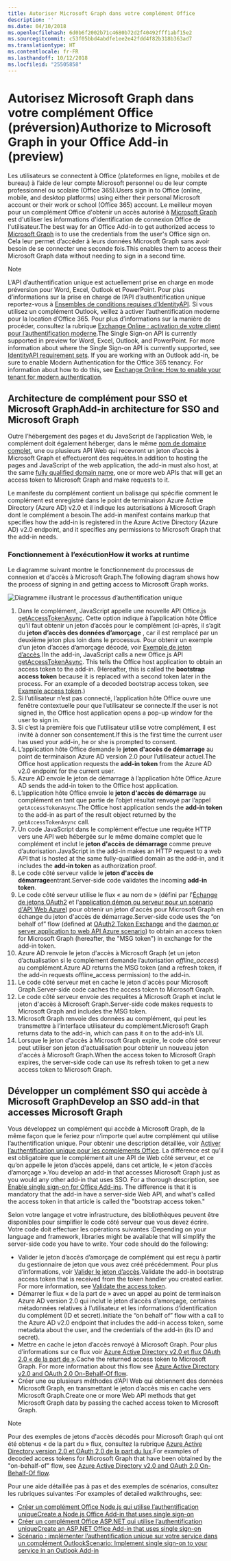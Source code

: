 ```yaml
---
title: Autoriser Microsoft Graph dans votre complément Office
description: ''
ms.date: 04/10/2018
ms.openlocfilehash: 6d0b6f2002b71c4680b72d2f40492fff1abf15e2
ms.sourcegitcommit: c53f05bbd4abdfe1ee2e42fdd4f82b318b363ad7
ms.translationtype: HT
ms.contentlocale: fr-FR
ms.lasthandoff: 10/12/2018
ms.locfileid: "25505858"
---
```

# <a name="authorize-to-microsoft-graph-in-your-office-add-in-preview"></a><span data-ttu-id="89da6-102">Autorisez Microsoft Graph dans votre complément Office (préversion)</span><span class="sxs-lookup"><span data-stu-id="89da6-102">Authorize to Microsoft Graph in your Office Add-in (preview)</span></span>

<span data-ttu-id="89da6-103">Les utilisateurs se connectent à Office (plateformes en ligne, mobiles et de bureau) à l’aide de leur compte Microsoft personnel ou de leur compte professionnel ou scolaire (Office 365).</span><span class="sxs-lookup"><span data-stu-id="89da6-103">Users sign in to Office (online, mobile, and desktop platforms) using either their personal Microsoft account or their work or school (Office 365) account.</span></span> <span data-ttu-id="89da6-104">Le meilleur moyen pour un complément Office d'obtenir un accès autorisé à [Microsoft Graph](https://developer.microsoft.com/graph/docs) est d'utiliser les informations d'identification de connexion Office de l'utilisateur.</span><span class="sxs-lookup"><span data-stu-id="89da6-104">The best way for an Office Add-in to get authorized access to [Microsoft Graph](https://developer.microsoft.com/graph/docs) is to use the credentials from the user's Office sign on.</span></span> <span data-ttu-id="89da6-105">Cela leur permet d’accéder à leurs données Microsoft Graph sans avoir besoin de se connecter une seconde fois.</span><span class="sxs-lookup"><span data-stu-id="89da6-105">This enables them to access their Microsoft Graph data without needing to sign in a second time.</span></span> 

> [!NOTE]
> <span data-ttu-id="89da6-p102">L’API d’authentification unique est actuellement prise en charge en mode préversion pour Word, Excel, Outlook et PowerPoint. Pour plus d’informations sur la prise en charge de l’API d’authentification unique reportez-vous à [Ensembles de conditions requises d’IdentityAPI](https://docs.microsoft.com/office/dev/add-ins/reference/requirement-sets/identity-api-requirement-sets?view=office-js). Si vous utilisez un complément Outlook, veillez à activer l’authentification moderne pour la location d’Office 365. Pour plus d’informations sur la manière de procéder, consultez la rubrique [Exchange Online : activation de votre client pour l’authentification moderne](https://social.technet.microsoft.com/wiki/contents/articles/32711.exchange-online-how-to-enable-your-tenant-for-modern-authentication.aspx).</span><span class="sxs-lookup"><span data-stu-id="89da6-p102">The Single Sign-on API is currently supported in preview for Word, Excel, Outlook, and PowerPoint. For more information about where the Single Sign-on API is currently supported, see [IdentityAPI requirement sets](https://docs.microsoft.com/office/dev/add-ins/reference/requirement-sets/identity-api-requirement-sets?view=office-js). If you are working with an Outlook add-in, be sure to enable Modern Authentication for the Office 365 tenancy. For information about how to do this, see [Exchange Online: How to enable your tenant for modern authentication](https://social.technet.microsoft.com/wiki/contents/articles/32711.exchange-online-how-to-enable-your-tenant-for-modern-authentication.aspx).</span></span>

## <a name="add-in-architecture-for-sso-and-microsoft-graph"></a><span data-ttu-id="89da6-110">Architecture de complément pour SSO et Microsoft Graph</span><span class="sxs-lookup"><span data-stu-id="89da6-110">Add-in architecture for SSO and Microsoft Graph</span></span>

<span data-ttu-id="89da6-111">Outre l’hébergement des pages et du JavaScript de l’application Web, le complément doit également héberger, dans le même [nom de domaine complet](https://docs.microsoft.com/windows/desktop/DNS/f-gly#_dns_fully_qualified_domain_name_fqdn__gly), une ou plusieurs API Web qui recevront un jeton d’accès à Microsoft Graph et effectueront des requêtes.</span><span class="sxs-lookup"><span data-stu-id="89da6-111">In addition to hosting the pages and JavaScript of the web application, the add-in must also host, at the same [fully qualified domain name](https://docs.microsoft.com/windows/desktop/DNS/f-gly#_dns_fully_qualified_domain_name_fqdn__gly), one or more web APIs that will get an access token to Microsoft Graph and make requests to it.</span></span>

<span data-ttu-id="89da6-112">Le manifeste du complément contient un balisage qui spécifie comment le complément est enregistré dans le point de terminaison Azure Active Directory (Azure AD) v2.0 et il indique les autorisations à Microsoft Graph dont le complément a besoin.</span><span class="sxs-lookup"><span data-stu-id="89da6-112">The add-in manifest contains markup that specifies how the add-in is registered in the Azure Active Directory (Azure AD) v2.0 endpoint, and it specifies any permissions to Microsoft Graph that the add-in needs.</span></span>

### <a name="how-it-works-at-runtime"></a><span data-ttu-id="89da6-113">Fonctionnement à l’exécution</span><span class="sxs-lookup"><span data-stu-id="89da6-113">How it works at runtime</span></span>

<span data-ttu-id="89da6-114">Le diagramme suivant montre le fonctionnement du processus de connexion et d'accès à Microsoft Graph.</span><span class="sxs-lookup"><span data-stu-id="89da6-114">The following diagram shows how the process of signing in and getting access to Microsoft Graph works.</span></span>

![Diagramme illustrant le processus d’authentification unique](../images/sso-access-to-microsoft-graph.png)

1. <span data-ttu-id="89da6-p103">Dans le complément, JavaScript appelle une nouvelle API Office.js [getAccessTokenAsync](https://docs.microsoft.com/office/dev/add-ins/develop/sso-in-office-add-ins#sso-api-reference). Cette option indique à l’application hôte Office qu'il faut obtenir un jeton d’accès pour le complément (ci-après, il s’agit du **jeton d’accès des données d’amorçage** , car il est remplacé par un deuxième jeton plus loin dans le processus. Pour obtenir un exemple d’un jeton d’accès d’amorçage décodé, voir [Exemple de jeton d’accès](sso-in-office-add-ins.md#example-access-token).)</span><span class="sxs-lookup"><span data-stu-id="89da6-p103">In the add-in, JavaScript calls a new Office.js API [getAccessTokenAsync](https://docs.microsoft.com/office/dev/add-ins/develop/sso-in-office-add-ins#sso-api-reference). This tells the Office host application to obtain an access token to the add-in. (Hereafter, this is called the **bootstrap access token** because it is replaced with a second token later in the process. For an example of a decoded bootstrap access token, see [Example access token](sso-in-office-add-ins.md#example-access-token).)</span></span>
1. <span data-ttu-id="89da6-120">Si l’utilisateur n’est pas connecté, l’application hôte Office ouvre une fenêtre contextuelle pour que l’utilisateur se connecte.</span><span class="sxs-lookup"><span data-stu-id="89da6-120">If the user is not signed in, the Office host application opens a pop-up window for the user to sign in.</span></span>
1. <span data-ttu-id="89da6-121">Si c’est la première fois que l’utilisateur utilise votre complément, il est invité à donner son consentement.</span><span class="sxs-lookup"><span data-stu-id="89da6-121">If this is the first time the current user has used your add-in, he or she is prompted to consent.</span></span>
1. <span data-ttu-id="89da6-122">L’application hôte Office demande le **jeton d'accès de démarrage** au point de terminaison Azure AD version 2.0 pour l’utilisateur actuel.</span><span class="sxs-lookup"><span data-stu-id="89da6-122">The Office host application requests the **add-in token** from the Azure AD v2.0 endpoint for the current user.</span></span>
1. <span data-ttu-id="89da6-123">Azure AD envoie le jeton de démarrage à l’application hôte Office.</span><span class="sxs-lookup"><span data-stu-id="89da6-123">Azure AD sends the add-in token to the Office host application.</span></span>
1. <span data-ttu-id="89da6-124">L’application hôte Office envoie le **jeton d'accès de démarrage** au complément en tant que partie de l’objet résultat renvoyé par l’appel `getAccessTokenAsync`.</span><span class="sxs-lookup"><span data-stu-id="89da6-124">The Office host application sends the **add-in token** to the add-in as part of the result object returned by the `getAccessTokenAsync` call.</span></span>
1. <span data-ttu-id="89da6-125">Un code JavaScript dans le complément effectue une requête HTTP vers une API web hébergée sur le même domaine complet que le complément et inclut le **jeton d'accès de démarrage** comme preuve d’autorisation.</span><span class="sxs-lookup"><span data-stu-id="89da6-125">JavaScript in the add-in makes an HTTP request to a web API that is hosted at the same fully-qualified domain as the add-in, and it includes the **add-in token** as authorization proof.</span></span>  
1. <span data-ttu-id="89da6-126">Le code côté serveur valide le **jeton d'accès de démarrage**entrant.</span><span class="sxs-lookup"><span data-stu-id="89da6-126">Server-side code validates the incoming **add-in token**.</span></span>
1. <span data-ttu-id="89da6-127">Le code côté serveur utilise le flux « au nom de » (défini par l'[Échange de jetons OAuth2](https://tools.ietf.org/html/draft-ietf-oauth-token-exchange-02) et l'[application démon ou serveur pour un scénario d'API Web Azure](https://docs.microsoft.com/azure/active-directory/develop/active-directory-authentication-scenarios#daemon-or-server-application-to-web-api)) pour obtenir un jeton d'accès pour Microsoft Graph en échange du jeton d'accès de démarrage.</span><span class="sxs-lookup"><span data-stu-id="89da6-127">Server-side code uses the “on behalf of” flow (defined at [OAuth2 Token Exchange](https://tools.ietf.org/html/draft-ietf-oauth-token-exchange-02) and the [daemon or server application to web API Azure scenario](https://docs.microsoft.com/azure/active-directory/develop/active-directory-authentication-scenarios#daemon-or-server-application-to-web-api)) to obtain an access token for Microsoft Graph (hereafter, the "MSG token") in exchange for the add-in token.</span></span>
1. <span data-ttu-id="89da6-128">Azure AD renvoie le jeton d'accès à Microsoft Graph (et un jeton d’actualisation si le complément demande l’autorisation *offline_access*) au complément.</span><span class="sxs-lookup"><span data-stu-id="89da6-128">Azure AD returns the MSG token (and a refresh token, if the add-in requests offline_access permission) to the add-in.</span></span>
1. <span data-ttu-id="89da6-129">Le code côté serveur met en cache le jeton d'accès pour Microsoft Graph.</span><span class="sxs-lookup"><span data-stu-id="89da6-129">Server-side code caches the access token to Microsoft Graph.</span></span>
1. <span data-ttu-id="89da6-130">Le code côté serveur envoie des requêtes à Microsoft Graph et inclut le jeton d'accès à Microsoft Graph.</span><span class="sxs-lookup"><span data-stu-id="89da6-130">Server-side code makes requests to Microsoft Graph and includes the MSG token.</span></span>
1. <span data-ttu-id="89da6-131">Microsoft Graph renvoie des données au complément, qui peut les transmettre à l’interface utilisateur du complément.</span><span class="sxs-lookup"><span data-stu-id="89da6-131">Microsoft Graph returns data to the add-in, which can pass it on to the add-in’s UI.</span></span>
1. <span data-ttu-id="89da6-132">Lorsque le jeton d'accès à Microsoft Graph expire, le code côté serveur peut utiliser son jeton d'actualisation pour obtenir un nouveau jeton d'accès à Microsoft Graph.</span><span class="sxs-lookup"><span data-stu-id="89da6-132">When the access token to Microsoft Graph expires, the server-side code can use its refresh token to get a new access token to Microsoft Graph.</span></span>

## <a name="develop-an-sso-add-in-that-accesses-microsoft-graph"></a><span data-ttu-id="89da6-133">Développer un complément SSO qui accède à Microsoft Graph</span><span class="sxs-lookup"><span data-stu-id="89da6-133">Develop an SSO add-in that accesses Microsoft Graph</span></span>

<span data-ttu-id="89da6-p104">Vous développez un complément qui accède à Microsoft Graph, de la même façon que le feriez pour n’importe quel autre complément qui utilise l’authentification unique. Pour obtenir une description détaillée, voir [Activer l’authentification unique pour les compléments Office](https://docs.microsoft.com/office/dev/add-ins/develop/sso-in-office-add-ins). La différence est qu’il est obligatoire que le complément ait une API de Web côté serveur, et ce qu’on appelle le jeton d’accès appelé, dans cet article, le « jeton d’accès d’amorçage ».</span><span class="sxs-lookup"><span data-stu-id="89da6-p104">You develop an add-in that accesses Microsoft Graph just as you would any other add-in that uses SSO. For a thorough description, see [Enable single sign-on for Office Add-ins](https://docs.microsoft.com/office/dev/add-ins/develop/sso-in-office-add-ins). The difference is that it is mandatory that the add-in have a server-side Web API, and what's called the access token in that article is called the "bootstrap access token."</span></span> 

<span data-ttu-id="89da6-p105">Selon votre langage et votre infrastructure, des bibliothèques peuvent être disponibles pour simplifier le code côté serveur que vous devez écrire. Votre code doit effectuer les opérations suivantes :</span><span class="sxs-lookup"><span data-stu-id="89da6-p105">Depending on your language and framework, libraries might be available that will simplify the server-side code you have to write. Your code should do the following:</span></span>

* <span data-ttu-id="89da6-p106">Valider le jeton d’accès d’amorçage de complément qui est reçu à partir du gestionnaire de jeton que vous avez créé précédemment. Pour plus d’informations, voir [Valider le jeton d’accès](sso-in-office-add-ins.md#validate-the-access-token).</span><span class="sxs-lookup"><span data-stu-id="89da6-p106">Validate the add-in bootstrap access token that is received from the token handler you created earlier. For more information, see [Validate the access token](sso-in-office-add-ins.md#validate-the-access-token).</span></span> 
* <span data-ttu-id="89da6-140">Démarrer le flux « de la part de » avec un appel au point de terminaison Azure AD version 2.0 qui inclut le jeton d’accès d’amorçage, certaines métadonnées relatives à l’utilisateur et les informations d’identification du complément (ID et secret).</span><span class="sxs-lookup"><span data-stu-id="89da6-140">Initiate the “on behalf of” flow with a call to the Azure AD v2.0 endpoint that includes the add-in access token, some metadata about the user, and the credentials of the add-in (its ID and secret).</span></span>
* <span data-ttu-id="89da6-p107">Mettre en cache le jeton d’accès renvoyé à Microsoft Graph. Pour plus d’informations sur ce flux voir [Azure Active Directory v2.0  et flux OAuth 2.0  « de la part de »](https://docs.microsoft.com/azure/active-directory/develop/active-directory-v2-protocols-oauth-on-behalf-of).</span><span class="sxs-lookup"><span data-stu-id="89da6-p107">Cache the returned access token to Microsoft Graph. For more information about this flow see [Azure Active Directory v2.0 and OAuth 2.0 On-Behalf-Of flow](https://docs.microsoft.com/azure/active-directory/develop/active-directory-v2-protocols-oauth-on-behalf-of).</span></span>
* <span data-ttu-id="89da6-143">Créer une ou plusieurs méthodes d’API Web qui obtiennent des données Microsoft Graph, en transmettant le jeton d’accès mis en cache vers Microsoft Graph.</span><span class="sxs-lookup"><span data-stu-id="89da6-143">Create one or more Web API methods that get Microsoft Graph data by passing the cached access token to Microsoft Graph.</span></span>

> [!NOTE]
> <span data-ttu-id="89da6-144">Pour des exemples de jetons d'accès décodés pour Microsoft Graph qui ont été obtenus « de la part du » flux, consultez la rubrique [Azure Active Directory version 2.0 et OAuth 2.0 de la part du lux](https://docs.microsoft.com/azure/active-directory/develop/active-directory-v2-protocols-oauth-on-behalf-of).</span><span class="sxs-lookup"><span data-stu-id="89da6-144">For examples of decoded access tokens for Microsoft Graph that have been obtained by the "on-behalf-of" flow, see [Azure Active Directory v2.0 and OAuth 2.0 On-Behalf-Of flow](https://docs.microsoft.com/azure/active-directory/develop/active-directory-v2-protocols-oauth-on-behalf-of).</span></span>

<span data-ttu-id="89da6-145">Pour une aide détaillée pas à pas et des exemples de scénarios, consultez les rubriques suivantes :</span><span class="sxs-lookup"><span data-stu-id="89da6-145">For examples of detailed walkthroughs, see:</span></span>

* [<span data-ttu-id="89da6-146">Créer un complément Office Node.js qui utilise l’authentification unique</span><span class="sxs-lookup"><span data-stu-id="89da6-146">Create a Node.js Office Add-in that uses single sign-on</span></span>](create-sso-office-add-ins-nodejs.md)
* [<span data-ttu-id="89da6-147">Créer un complément Office ASP.NET qui utilise l’authentification unique</span><span class="sxs-lookup"><span data-stu-id="89da6-147">Create an ASP.NET Office Add-in that uses single sign-on</span></span>](create-sso-office-add-ins-aspnet.md)
* [<span data-ttu-id="89da6-148">Scénario : implémenter l’authentification unique sur votre service dans un complément Outlook</span><span class="sxs-lookup"><span data-stu-id="89da6-148">Scenario: Implement single sign-on to your service in an Outlook Add-in</span></span>](https://docs.microsoft.com/outlook/add-ins/implement-sso-in-outlook-add-in)




